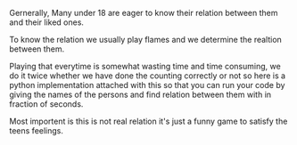 Gernerally, Many under 18 are eager to know their relation between them and their liked ones.

To know the relation we usually play flames and we determine the realtion between them.

Playing that everytime is somewhat wasting time and time consuming, we do it twice whether we have done the counting correctly or not so here is a python implementation attached with this so that you can run your code by giving the names of the persons and find relation between them with in fraction of seconds.

Most importent is this is not real relation it's just a funny game to satisfy the teens feelings.
    
